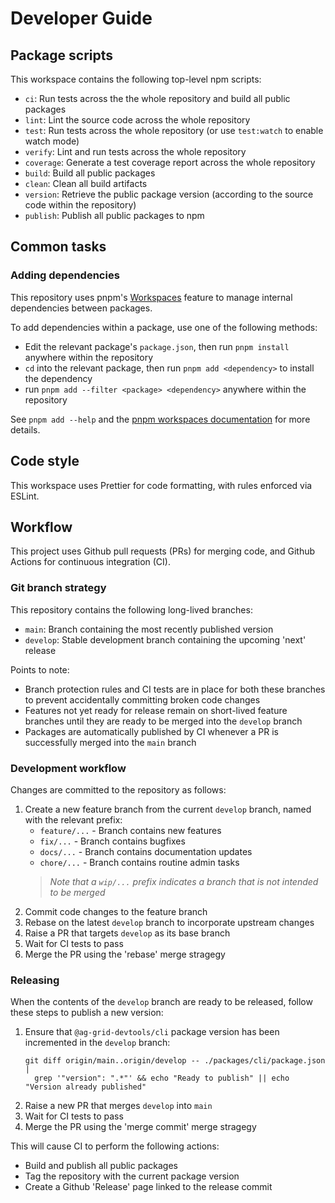 # Developer Guide

## Package scripts

This workspace contains the following top-level npm scripts:

- `ci`: Run tests across the the whole repository and build all public packages
- `lint`: Lint the source code across the whole repository
- `test`: Run tests across the whole repository (or use `test:watch` to enable watch mode)
- `verify`: Lint and run tests across the whole repository
- `coverage`: Generate a test coverage report across the whole repository
- `build`: Build all public packages
- `clean`: Clean all build artifacts
- `version`: Retrieve the public package version (according to the source code within the repository)
- `publish`: Publish all public packages to npm

## Common tasks

### Adding dependencies

This repository uses pnpm's [Workspaces](https://pnpm.io/workspace) feature to manage internal dependencies between packages.

To add dependencies within a package, use one of the following methods:

- Edit the relevant package's `package.json`, then run `pnpm install` anywhere within the repository
- `cd` into the relevant package, then run `pnpm add <dependency>` to install the dependency
- run `pnpm add --filter <package> <dependency>`  anywhere within the repository

See `pnpm add --help` and the [pnpm workspaces documentation](https://pnpm.io/workspace) for more details.

## Code style

This workspace uses Prettier for code formatting, with rules enforced via ESLint.

## Workflow

This project uses Github pull requests (PRs) for merging code, and Github Actions for continuous integration (CI).

### Git branch strategy

This repository contains the following long-lived branches:

- `main`: Branch containing the most recently published version
- `develop`: Stable development branch containing the upcoming 'next' release

Points to note:

- Branch protection rules and CI tests are in place for both these branches to prevent accidentally committing broken code changes
- Features not yet ready for release remain on short-lived feature branches until they are ready to be merged into the `develop` branch
- Packages are automatically published by CI whenever a PR is successfully merged into the `main` branch

### Development workflow

Changes are committed to the repository as follows:

1. Create a new feature branch from the current `develop` branch, named with the relevant prefix:
    - `feature/...` - Branch contains new features
    - `fix/...` - Branch contains bugfixes
    - `docs/...` - Branch contains documentation updates
    - `chore/...` - Branch contains routine admin tasks
    > _Note that a `wip/...` prefix indicates a branch that is not intended to be merged_
2. Commit code changes to the feature branch
3. Rebase on the latest `develop` branch to incorporate upstream changes
4. Raise a PR that targets `develop` as its base branch
5. Wait for CI tests to pass
6. Merge the PR using the 'rebase' merge stragegy

### Releasing

When the contents of the `develop` branch are ready to be released, follow these steps to publish a new version:

1. Ensure that `@ag-grid-devtools/cli` package version has been incremented in the `develop` branch:
    ```
    git diff origin/main..origin/develop -- ./packages/cli/package.json |
      grep '"version": ".*"' && echo "Ready to publish" || echo "Version already published"
    ```
2. Raise a new PR that merges `develop` into `main`
3. Wait for CI tests to pass
4. Merge the PR using the 'merge commit' merge stragegy

This will cause CI to perform the following actions:

- Build and publish all public packages
- Tag the repository with the current package version
- Create a Github 'Release' page linked to the release commit
